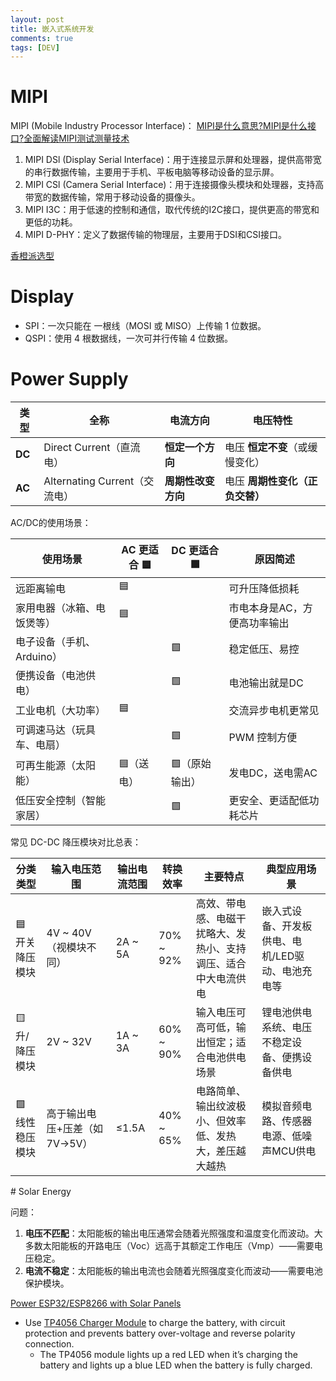 ```yaml
---
layout: post
title: 嵌入式系统开发
comments: true
tags: [DEV]
---
```


# MIPI

MIPI (Mobile Industry Processor Interface)： [MIPI是什么意思?MIPI是什么接口?全面解读MIPI测试测量技术](https://www.eet-china.com/mp/a365565.html)

1. MIPI DSl (Display Serial Interface)：用于连接显示屏和处理器，提供高带宽的串行数据传输，主要用于手机、平板电脑等移动设备的显示屏。
2. MIPI CSl (Camera Serial Interface)：用于连接摄像头模块和处理器，支持高带宽的数据传输，常用于移动设备的摄像头。
3. MIPI I3C：用于低速的控制和通信，取代传统的I2C接口，提供更高的带宽和更低的功耗。
4. MIPI D-PHY：定义了数据传输的物理层，主要用于DSI和CSI接口。


[香橙派选型](https://blog.csdn.net/qq_29824567/article/details/143102419)


# Display

* SPI：一次只能在 一根线（MOSI 或 MISO）上传输 1 位数据。
* QSPI：使用 4 根数据线，一次可并行传输 4 位数据。

# Power Supply

<p></p>

| 类型     | 全称                       | 电流方向        | 电压特性               |
| ------ | ------------------------ | ----------- | ------------------ |
| **DC** | Direct Current（直流电）      | **恒定一个方向**  | 电压 **恒定不变**（或缓慢变化） |
| **AC** | Alternating Current（交流电） | **周期性改变方向** | 电压 **周期性变化（正负交替）** |

AC/DC的使用场景：

| 使用场景             | AC 更适合 🟦 | DC 更适合 🟩 | 原因简述            |
| ---------------- | --------- | --------- | --------------- |
| 远距离输电            | 🟦        |           | 可升压降低损耗         |
| 家用电器（冰箱、电饭煲等）    | 🟦        |           | 市电本身是AC，方便高功率输出 |
| 电子设备（手机、Arduino） |           | 🟩        | 稳定低压、易控         |
| 便携设备（电池供电）       |           | 🟩        | 电池输出就是DC        |
| 工业电机（大功率）        | 🟦        |           | 交流异步电机更常见       |
| 可调速马达（玩具车、电扇）    |           | 🟩        | PWM 控制方便        |
| 可再生能源（太阳能）       | 🟦（送电）    | 🟩（原始输出）  | 发电DC，送电需AC      |
| 低压安全控制（智能家居）     |           | 🟩        | 更安全、更适配低功耗芯片    |


常见 DC-DC 降压模块对比总表：

| 分类类型      | 输入电压范围            | 输出电流范围   | 转换效率       | 主要特点                            | 典型应用场景                     |
| --------- | ----------------- | -------- | ---------- | ------------------------------- | -------------------------- |
| 🟦 开关降压模块 |  4V \~ 40V（视模块不同）  | 2A \~ 5A | 70% \~ 92% | 高效、带电感、电磁干扰略大、发热小、支持调压、适合中大电流供电 | 嵌入式设备、开发板供电、电机/LED驱动、电池充电等 |
| 🟨 升/降压模块 | 2V \~ 32V         | 1A \~ 3A | 60% \~ 90% | 输入电压可高可低，输出恒定；适合电池供电场景          | 锂电池供电系统、电压不稳定设备、便携设备供电     |
| 🟩 线性稳压模块 | 高于输出电压+压差（如7V→5V） | ≤1.5A    | 40% \~ 65% | 电路简单、输出纹波极小、但效率低、发热大，差压越大越热     | 模拟音频电路、传感器电源、低噪声MCU供电      |

<p></p>
# Solar Energy

问题：
1. **电压不匹配**：太阳能板的输出电压通常会随着光照强度和温度变化而波动。大多数太阳能板的开路电压（Voc）远高于其额定工作电压（Vmp）——需要电压稳定。
2. **电流不稳定**：太阳能板的输出电流也会随着光照强度变化而波动——需要电池保护模块。

[Power ESP32/ESP8266 with Solar Panels](https://randomnerdtutorials.com/power-esp32-esp8266-solar-panels-battery-level-monitoring/)
* Use [TP4056 Charger Module](https://makeradvisor.com/tools/tp4056-lithium-battery-charger/) to charge the battery, with circuit protection and prevents battery over-voltage and reverse polarity connection.
  * The TP4056 module lights up a red LED when it’s charging the battery and lights up a blue LED when the battery is fully charged.
